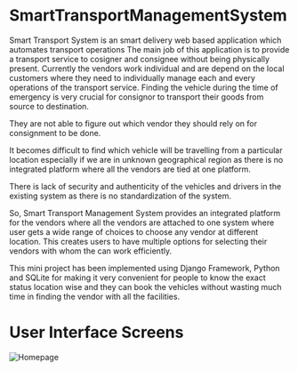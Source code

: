 # SmartTransportManagementSystem
Smart Transport System is an smart delivery web based application which automates transport operations The main job of this application is to provide a transport service to cosigner and consignee without being physically present.
Currently the vendors work individual and are depend on the local customers where they need to individually manage each and every operations of the transport service. 
Finding the vehicle during the time of emergency is very crucial for consignor to transport their goods from source to destination.

They are not able to figure out which vendor they should rely on for consignment to be done.

It becomes difficult to find which vehicle will be travelling from a particular location especially if we are in unknown geographical region as there is no integrated platform where all the vendors are tied at one platform.

There is lack of security and authenticity of the vehicles and drivers in the existing system as there is no standardization of the system.

So, Smart Transport Management System provides an integrated platform for the vendors where all the vendors are attached to one system where user gets a wide range of choices to choose any vendor at different location. This creates users to have multiple options for selecting their vendors with whom the can work efficiently.

This mini project has been implemented using Django Framework, Python and SQLite for making it very convenient for people to know the exact status location wise and they can book the vehicles without wasting much time in finding the vendor  with all the facilities.
# User Interface Screens
![Homepage](https://user-images.githubusercontent.com/86483357/156194582-46b56e48-da37-4d63-b00b-aea828d50add.png)


